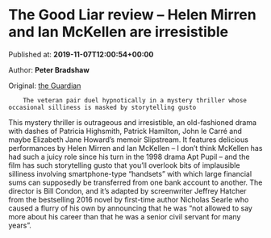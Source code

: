
# The Good Liar review – Helen Mirren and Ian McKellen are irresistible

Published at: **2019-11-07T12:00:54+00:00**

Author: **Peter Bradshaw**

Original: [the Guardian](https://www.theguardian.com/film/2019/nov/07/the-good-liar-review-helen-mirren-ian-mckellen)


        The veteran pair duel hypnotically in a mystery thriller whose occasional silliness is masked by storytelling gusto
      
This mystery thriller is outrageous and irresistible, an old-fashioned drama with dashes of Patricia Highsmith, Patrick Hamilton, John le Carré and maybe Elizabeth Jane Howard’s memoir Slipstream. It features delicious performances by Helen Mirren and Ian McKellen – I don’t think McKellen has had such a juicy role since his turn in the 1998 drama Apt Pupil – and the film has such storytelling gusto that you’ll overlook bits of implausible silliness involving smartphone-type “handsets” with which large financial sums can supposedly be transferred from one bank account to another.
The director is Bill Condon, and it’s adapted by screenwriter Jeffrey Hatcher from the bestselling 2016 novel by first-time author Nicholas Searle who caused a flurry of his own by announcing that he was “not allowed to say more about his career than that he was a senior civil servant for many years”.
